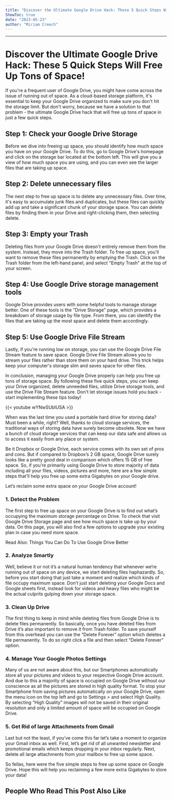 ```yaml
---
title: "Discover the Ultimate Google Drive Hack: These 5 Quick Steps Will Free Up Tons of Space!"
ShowToc: true 
date: "2023-05-23"
author: "Miriam Creech"
---
```

*****
# Discover the Ultimate Google Drive Hack: These 5 Quick Steps Will Free Up Tons of Space!

If you're a frequent user of Google Drive, you might have come across the issue of running out of space. As a cloud-based storage platform, it's essential to keep your Google Drive organized to make sure you don't hit the storage limit. But don't worry, because we have a solution to that problem - the ultimate Google Drive hack that will free up tons of space in just a few quick steps.

## Step 1: Check your Google Drive Storage

Before we dive into freeing up space, you should identify how much space you have on your Google Drive. To do this, go to Google Drive's homepage and click on the storage bar located at the bottom left. This will give you a view of how much space you are using, and you can even see the larger files that are taking up space.

## Step 2: Delete unnecessary files

The next step to free up space is to delete any unnecessary files. Over time, it's easy to accumulate junk files and duplicates, but these files can quickly add up and take a significant chunk of your storage space. You can delete files by finding them in your Drive and right-clicking them, then selecting delete.

## Step 3: Empty your Trash

Deleting files from your Google Drive doesn't entirely remove them from the system. Instead, they move into the Trash folder. To free up space, you'll want to remove these files permanently by emptying the Trash. Click on the Trash folder from the left-hand panel, and select "Empty Trash" at the top of your screen.

## Step 4: Use Google Drive storage management tools

Google Drive provides users with some helpful tools to manage storage better. One of these tools is the "Drive Storage" page, which provides a breakdown of storage usage by file type. From there, you can identify the files that are taking up the most space and delete them accordingly.

## Step 5: Use Google Drive File Stream

Lastly, if you're running low on storage, you can use the Google Drive File Stream feature to save space. Google Drive File Stream allows you to stream your files rather than store them on your hard drive. This trick helps keep your computer's storage slim and saves space for other files.

In conclusion, managing your Google Drive properly can help you free up tons of storage space. By following these five quick steps, you can keep your Drive organized, delete unneeded files, utilize Drive storage tools, and use the Drive File Stream feature. Don't let storage issues hold you back - start implementing these tips today!

{{< youtube wYNwSUblUSA >}} 



When was the last time you used a portable hard drive for storing data? Must been a while, right? Well, thanks to cloud storage services, the traditional ways of storing data have surely become obsolete. Now we have a bunch of cloud storage services that can keep our data safe and allows us to access it easily from any place or system.
 
Be it Dropbox or Google Drive, each service comes with its own set of pros and cons. But if compared to Dropbox’s 2 GB space, Google Drive surely looks like a pretty good deal in comparison which offers 15 GB of free space. So, if you’re primarily using Google Drive to store majority of data including all your files, videos, pictures and more, here are a few simple steps that’ll help you free up some extra Gigabytes on your Google drive.
 
Let’s reclaim some extra space on your Google Drive account!
 
### 1. Detect the Problem
 

 
The first step to free up space on your Google Drive is to find out what’s occupying the maximum storage percentage on Drive. To check that visit Google Drive Storage page and see how much space is take up by your data. On this page, you will also find a few options to upgrade your existing plan in case you need more space.
 
Read Also: Things You Can Do To Use Google Drive Better
 
### 2. Analyze Smartly
 
Well, believe it or not it’s a natural human tendency that whenever we‘re running out of space on any device, we start deleting files haphazardly. So, before you start doing that just take a moment and realize which kinds of file occupy maximum space. Don’t just start deleting your Google Docs and Google sheets first, instead look for videos and heavy files who might be the actual culprits gulping down your storage space.
 
### 3. Clean Up Drive
 
The first thing to keep in mind while deleting files from Google Drive is to delete files permanently. So basically, once you have deleted files from Drive it’s also important to remove it from Trash folder. To save yourself from this overhead you can use the “Delete Forever” option which deletes a file permanently. To do so right click a file and then select “Delete Forever” option.
 
### 4. Manage Your Google Photos Settings
 
Many of us are not aware about this, but our Smartphones automatically store all your pictures and videos to your respective Google Drive account. And due to this a majority of space is occupied on Google Drive without our conscience as all the pictures are stored in high quality format. To stop your Smartphone from saving pictures automatically on your Google Drive, open the menu icon on the top left and go to Settings > and select High Quality. By selecting “High Quality” images will not be saved in their original resolution and only a limited amount of space will be occupied on Google Drive.
 
### 5. Get Rid of large Attachments from Gmail
 
Last but not the least, if you’ve come this far let’s take a moment to organize your Gmail inbox as well. First, let’s get rid of all unwanted newsletter and promotional emails which keeps dropping in your inbox regularly. Next, delete all large attachments from your mailbox to free up some space.
 
So fellas, here were the five simple steps to free up some space on Google Drive. Hope this will help you reclaiming a few more extra Gigabytes to store your data!
 
##  People Who Read This Post Also Like 



